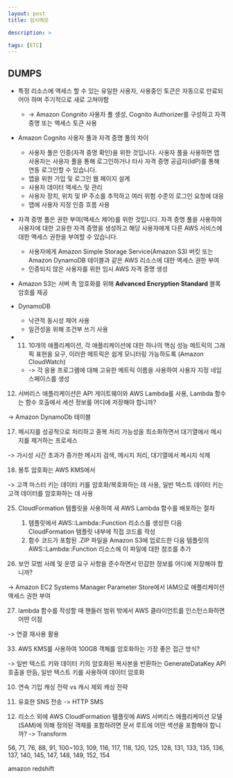 ```yaml
---
layout: post
title: 임시메모

description: >

tags: [ETC]
---
```


## DUMPS

 - 특정 리소스에 액세스 할 수 있는 유일한 사용자, 사용중인 토큰은 자동으로 만료되어아 하며 주기적으로 새로 고쳐야함 
   - -> Amazon Congnito 사용자 풀 생성, Cognito Authorizer를 구성하고 자격 증명 또는 액세스 토큰 사용

 - Amazon Cognito 사용자 풀과 자격 증명 풀의 차이
   - 사용자 풀은 인증(자격 증명 확인)을 위한 것입니다. 사용자 풀을 사용하면 앱 사용자는 사용자 풀을 통해 로그인하거나 타사 자격 증명 공급자(IdP)를 통해 연동 로그인할 수 있습니다.
    - 앱을 위한 가입 및 로그인 웹 페이지 설계
    - 사용자 데이터 액세스 및 관리
    - 사용자 장치, 위치 및 IP 주소를 추적하고 여러 위험 수준의 로그인 요청에 대응
    - 앱에 사용자 지정 인증 흐름 사용
  - 자격 증명 풀은 권한 부여(액세스 제어)를 위한 것입니다. 자격 증명 풀을 사용하여 사용자에 대한 고유한 자격 증명을 생성하고 해당 사용자에게 다른 AWS 서비스에 대한 액세스 권한을 부여할 수 있습니다.
    - 사용자에게 Amazon Simple Storage Service(Amazon S3) 버킷 또는 Amazon DynamoDB 테이블과 같은 AWS 리소스에 대한 액세스 권한 부여
    - 인증되지 않은 사용자를 위한 임시 AWS 자격 증명 생성

 - Amazon S3는 서버 측 암호화를 위해 **Advanced Encryption Standard** 블록 암호를 제공



- DynamoDB
  - 낙관적 동시성 제어 사용
  - 일관성을 위해 조건부 쓰기 사용 


- 11. 10개의 애플리케이션, 각 애플리케이션에 대한 하나의 핵심 성능 메트릭의 그래픽 표현을 요구, 이러한 메트릭은 쉽게 모니터링 가능하도록 (Amazon CloudWatch)
  - -> 각 응용 프로그램에 대해 고유한 메트릭 이름을 사용하여 사용자 지정 네임스페이스를 생성


12.  서버리스 애플리케이션은 API 게이트웨이와 AWS Lambda를 사용, Lambda 함수는 함수 호출에서 세션 정보를 어디에 저장해야 합니까?

-> Amazon DynamoDb 테이블

17. 메시지를 성공적으로 처리하고 중복 처리 가능성을 최소화하면서 대기열에서 메시지를 제거하는 프로세스

-> 가시성 시간 초과가 증가한 메시지 검색, 메시지 처리, 대기열에서 메시지 삭제

18. 봉투 암호화는 AWS KMS에서

-> 고객 마스터 키는 데이터 키를 암호화/복호화하는 데 사용, 일반 텍스트 데이터 키는 고객 데이터를 암호화하는 데 사용

25. CloudFormation 템플릿을 사용하여 새 AWS Lambda 함수를 배포하는 절차
    1. 템플릿에서 AWS::Lambda::Function 리소스를 생성한 다음 CloudFormation 템플릿 내부에 직접 코드를 작성
    2. 함수 코드가 포함된 .ZIP 파일을 Amazon S3에 업로드한 다음 템플릿의 AWS::Lambda::Function 리소스에 이 파일에 대한 참조를 추가

26. 보안 모범 사례 및 운영 요구 사항을 준수하면서 민감한 정보를 어디에 저장해야 합니까?

-> Amazon EC2 Systems Manager Parameter Store에서 IAM으로 애플리케이션 액세스 권한 부여

27. lambda 함수를 작성할 때 핸들러 범위 밖에서 AWS 클라이언트를 인스턴스화하면 어떤 이점

-> 연결 재사용 활용

33.  AWS KMS를 사용하여 100GB 객체를 암호화하는 가장 좋은 접근 방식?

-> 일반 텍스트 키와 데이터 키의 암호화된 복사본을 반환하는 GenerateDataKey API 호출을 만듬, 일반 텍스트 키를 사용하여 데이터 암호화

10. 연속 기입 캐싱 전략 vs 캐시 제외 캐싱 전략


135. 유효한 SNS 전송 -> HTTP SMS

156. 리소스 외에 AWS CloudFormation 템플릿에 AWS 서버리스 애플리케이션 모델(SAM)에 의해 정의된 객체를 포함하려면 문서 루트에 어떤 섹션을 포함해야 합니까? -> Transform


56, 71, 76, 88, 91, 100~103, 109, 116, 117, 118, 120, 125, 128, 131, 133, 135, 136, 137, 140, 145, 147, 148, 149, 152, 154

amazon redshift